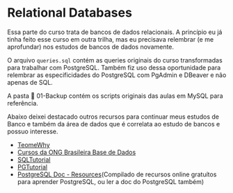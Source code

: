 # Relational Databases

Essa parte do curso trata de bancos de dados relacionais. A princípio eu já tinha feito esse curso
em outra trilha, mas eu precisava relembrar (e me aprofundar) nos estudos de bancos de dados novamente.

O arquivo `queries.sql` contém as queries originais do curso transformadas para trabalhar com PostgreSQL. Também fiz uso dessa oportunidade para
relembrar as especificidades do PostgreSQL com PgAdmin e DBeaver e não apenas de SQL.

A pasta 📁 01-Backup contém os scripts originais das aulas em MySQL para referência.

Abaixo deixei destacado outros recursos para continuar meus estudos de Banco e também da área
de dados que é correlata ao estudo de bancos e possuo interesse.

- [TeomeWhy](https://cursos.teomewhy.org/)
- [Cursos da ONG Brasileira Base de Dados](https://info.basedosdados.org/bd-edu-cursos)
- [SQLTutorial](https://www.sqltutorial.org/)
- [PGTutorial](https://www.pgtutorial.com/)
- [PostgreSQL Doc - Resources](https://www.postgresql.org/docs/online-resources/)(Compilado de recursos online gratuítos para aprender PostgreSQL, ou ler a doc do PostgreSQL também)